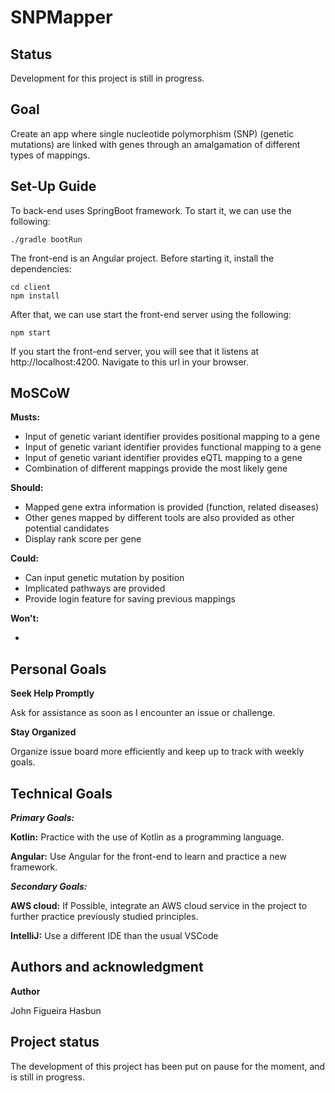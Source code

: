 # SNPMapper

## Status
Development for this project is still in progress.

## Goal

Create an app where single nucleotide polymorphism (SNP) (genetic mutations) are linked with genes through an amalgamation of different types of mappings.

## Set-Up Guide

To back-end uses SpringBoot framework. To start it, we can use the following:

```
./gradle bootRun
```
The front-end is an Angular project. Before starting it, install the dependencies:

```
cd client
npm install
```

After that, we can use start the front-end server using the following:

```
npm start
```

If you start the front-end server, you will see that it listens at http://localhost:4200.
Navigate to this url in your browser.



## MoSCoW

**Musts:**
- Input of genetic variant identifier provides positional mapping to a gene
- Input of genetic variant identifier provides functional mapping to a gene
- Input of genetic variant identifier provides eQTL mapping to a gene
- Combination of different mappings provide the most likely gene

**Should:**
- Mapped gene extra information is provided (function, related diseases)
- Other genes mapped by different tools are also provided as other potential candidates
- Display rank score per gene

**Could:**
- Can input genetic mutation by position
- Implicated pathways are provided
- Provide login feature for saving previous mappings

**Won't:**

- 


## Personal Goals

**Seek Help Promptly**

Ask for assistance as soon as I encounter an issue or challenge.

**Stay Organized**

Organize issue board more efficiently and keep up to track with weekly goals.


## Technical Goals

**_Primary Goals:_**

**Kotlin:**
Practice with the use of Kotlin as a programming language.

**Angular:**
Use Angular for the front-end to learn and practice a new framework.



**_Secondary Goals:_**

**AWS cloud:**
If Possible, integrate an AWS cloud service in the project to further practice previously studied principles.

**IntelliJ:** Use a different IDE than the usual VSCode

## Authors and acknowledgment
**Author**

John Figueira Hasbun

## Project status
The development of this project has been put on pause for the moment, and is still in progress. 
